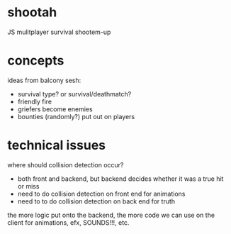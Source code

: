 shootah
=======

JS mulitplayer survival shootem-up


concepts
========

ideas from balcony sesh:
 - survival type? or survival/deathmatch?
 - friendly fire
 - griefers become enemies
 - bounties (randomly?) put out on players

technical issues
================

where should collision detection occur?
 - both front and backend, but backend decides whether it was a true hit or miss
 - need to do collision detection on front end for animations
 - need to to do collision detection on back end for truth


the more logic put onto the backend, the more code we can use on the client for animations, efx, SOUNDS!!!, etc.

